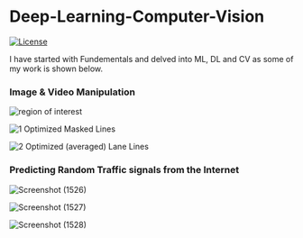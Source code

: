 # Deep-Learning-Computer-Vision

[![License](https://img.shields.io/badge/License-Apache_2.0-blue.svg)](https://opensource.org/licenses/Apache-2.0)

I have started with Fundementals and delved into ML, DL and CV as some of my work is shown below.

### Image & Video Manipulation

![region of interest](https://github.com/user-attachments/assets/f2f024ff-23bc-46e9-98ca-22aba2ad4993)

![1  Optimized Masked Lines](https://github.com/user-attachments/assets/1ccb8772-4fbb-4cdc-a888-efbb8e93c543)

![2  Optimized (averaged) Lane Lines](https://github.com/user-attachments/assets/b5fe220a-3760-4b48-902e-b8186af9793c)



### Predicting Random Traffic signals from the Internet

![Screenshot (1526)](https://github.com/user-attachments/assets/738e931c-fbe6-41b6-b3bf-9a259888ec7c)

![Screenshot (1527)](https://github.com/user-attachments/assets/cfc30704-7980-4ee6-972f-e3ba9cc83831)

![Screenshot (1528)](https://github.com/user-attachments/assets/ee25331f-4637-4056-8d2f-9bf3234c1f53)
